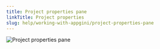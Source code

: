 ```yaml
---
title: Project properties pane
linkTitle: Project properties
slug: help/working-with-appgini/project-properties-pane
---
```


![Project properties pane](https://cdn.bigprof.com/appgini-desktop/help/appgini-project-pane.png)

